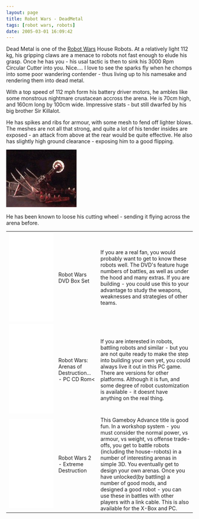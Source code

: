 ```yaml
---
layout: page
title: Robot Wars - DeadMetal
tags: [robot wars, robots]
date: 2005-03-01 16:09:42
---
```

Dead Metal is one of the <a href="/wiki/robot_wars.html" title="The british robot smashing TV series.">Robot Wars</a> House Robots. At a relatively light 112 kg, his gripping claws are a menace to robots not fast enough to elude his grasp. Once he has you - his usal tactic is then to sink his 3000 Rpm Circular Cutter into you. Nice.... I love to see the sparks fly when he chomps into some poor wandering contender - thus living up to his namesake and rendering them into dead metal.

With a top speed of 112 mph form his battery driver motors, he ambles like some monstrous nightmare crustacean accross the arena. He is 70cm high, and 160cm long by 100cm wide. Impressive stats - but still dwarfed by his big brother Sir Killalot.

He has spikes and ribs for armour, with some mesh to fend off lighter blows. The meshes are not all that strong, and quite a lot of his tender insides are exposed - an attack from above at the rear would be quite effective. He also has slightly high ground clearance - exposing him to a good flipping.

<img class="img-responsive" src="/galleries/gallery-1-common-images/177-dead-metal01.jpg"/>

He has been known to loose his cutting wheel - sending it flying across the arena before.

<table class="normal" id="fancytable_1">
<tr> <td> <iframe style="width:120px;height:240px;" marginwidth="0" marginheight="0" scrolling="no" frameborder="0" src="//ws-eu.amazon-adsystem.com/widgets/q?ServiceVersion=20070822&OneJS=1&Operation=GetAdHtml&MarketPlace=GB&source=ss&ref=as_ss_li_til&ad_type=product_link&tracking_id=orionrobots-21&marketplace=amazon&region=GB&placement=B00006G9Y0&asins=B00006G9Y0&linkId=522f3398c19da50ce464bc23c4ac55f1&show_border=true&link_opens_in_new_window=true"></iframe> </td> <td> Robot Wars DVD Box Set </td> <td> If you are a real fan, you would probably want to get to know these robots well. The DVD's feature huge numbers of battles, as well as under the hood and many extras. If you are building - you could use this to your advantage to study the weapons, weaknesses and strategies of other teams.</td> </tr>
<tr> <td> <iframe style="width:120px;height:240px;" marginwidth="0" marginheight="0" scrolling="no" frameborder="0" src="//ws-eu.amazon-adsystem.com/widgets/q?ServiceVersion=20070822&OneJS=1&Operation=GetAdHtml&MarketPlace=GB&source=ss&ref=as_ss_li_til&ad_type=product_link&tracking_id=orionrobots-21&marketplace=amazon&region=GB&placement=B00008UEMW&asins=B00008UEMW&linkId=445ff5d6125b452070afb984f025f761&show_border=true&link_opens_in_new_window=true"></iframe> </td>
<td>Robot Wars: Arenas of Destruction... - PC CD Rom< </td> <td> If you are interested in robots, battling robots and similar - but you are not quite ready to make the step into building your own yet, you could always live it out in this PC game. There are versions for other platforms. Although it is fun, and some degree of robot customization is available - it doesnt have anything on the real thing.</td> </tr>
<tr> <td> <iframe style="width:120px;height:240px;" marginwidth="0" marginheight="0" scrolling="no" frameborder="0" src="//ws-eu.amazon-adsystem.com/widgets/q?ServiceVersion=20070822&OneJS=1&Operation=GetAdHtml&MarketPlace=GB&source=ss&ref=as_ss_li_til&ad_type=product_link&tracking_id=orionrobots-21&marketplace=amazon&region=GB&placement=B00006LJZI&asins=B00006LJZI&linkId=3cabef0837a9a5408841a9b1eaabbfd2&show_border=true&link_opens_in_new_window=true"></iframe> </td> <td> Robot Wars 2 - Extreme Destruction </td> <td> This Gameboy Advance title is good fun. In a workshop system - you must consider the normal power, vs armour, vs weight, vs offense trade-offs, you get to battle robots (including the house-robots) in a number of interesting arenas in simple 3D. You eventually get to design your own arenas. Once you have unlocked(by battling) a number of good mods, and designed a good robot - you can use these in battles with other players with a link cable. This is also available for the X-Box and PC.</td> </tr>
</table>
